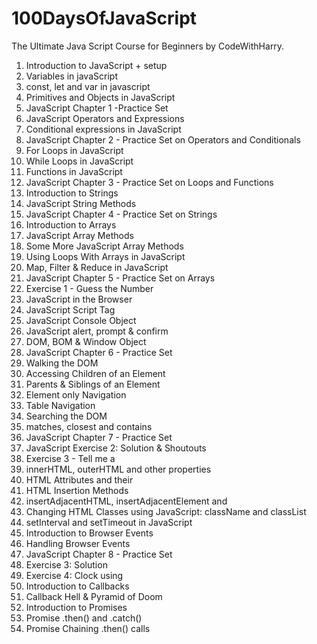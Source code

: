 # 100DaysOfJavaScript
The Ultimate Java Script Course for Beginners by CodeWithHarry.
01. Introduction to JavaScript + setup
02. Variables in javaScript
03. const, let and var in javascript
04. Primitives and Objects in JavaScript
05. JavaScript Chapter 1 -Practice Set
06. JavaScript Operators and Expressions
07. Conditional expressions in JavaScript
08. JavaScript Chapter 2 - Practice Set on Operators and Conditionals 
09. For Loops in JavaScript
10. While Loops in JavaScript
11. Functions in JavaScript
12. JavaScript Chapter 3 - Practice Set on Loops and Functions
13. Introduction to Strings
14. JavaScript String Methods
15. JavaScript Chapter 4 - Practice Set on Strings
16. Introduction to Arrays
17. JavaScript Array Methods
18. Some More JavaScript Array Methods
19. Using Loops With Arrays in JavaScript
20. Map, Filter & Reduce in JavaScript
21. JavaScript Chapter 5 - Practice Set on Arrays
22. Exercise 1 - Guess the Number
23. JavaScript in the Browser
24. JavaScript Script Tag
25. JavaScript Console Object
27. JavaScript alert, prompt & confirm
28. DOM, BOM & Window Object
29. JavaScript Chapter 6 - Practice Set
31. Walking the DOM
32. Accessing Children of an Element
33. Parents & Siblings of an Element
34. Element only Navigation 
35. Table Navigation
36. Searching the DOM
37. matches, closest and contains
38. JavaScript Chapter 7 - Practice Set
39. JavaScript Exercise 2: Solution & Shoutouts
40. Exercise 3 - Tell me a 
41. innerHTML, outerHTML and other properties
42. HTML Attributes and their 
43. HTML Insertion Methods
44. insertAdjacentHTML, insertAdjacentElement and 
45. Changing HTML Classes using JavaScript: className and classList
46. setInterval and setTimeout in JavaScript 
47. Introduction to Browser Events 
48. Handling Browser Events
49. JavaScript Chapter 8 - Practice Set
50. Exercise 3: Solution
51. Exercise 4: Clock using 
52. Introduction to Callbacks 
53. Callback Hell & Pyramid of Doom
54. Introduction to Promises
55. Promise .then() and .catch()
56. Promise Chaining .then() calls 
